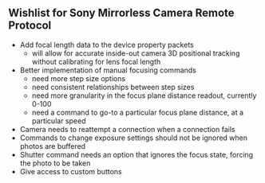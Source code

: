 ## Wishlist for Sony Mirrorless Camera Remote Protocol

 * Add focal length data to the device property packets
   * will allow for accurate inside-out camera 3D positional tracking without calibrating for lens focal length
 * Better implementation of manual focusing commands
   * need more step size options
   * need consistent relationships between step sizes
   * need more granularity in the focus plane distance readout, currently 0-100
   * need a command to go-to a particular focus plane distance, at a particular speed
 * Camera needs to reattempt a connection when a connection fails
 * Commands to change exposure settings should not be ignored when photos are buffered
 * Shutter command needs an option that ignores the focus state, forcing the photo to be taken
 * Give access to custom buttons
